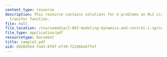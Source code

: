 ```yaml
---
content_type: resource
description: This resource contains solutions for 4 problems on RLC circuit analysis,
  transfer function.
file: null
file_location: /coursemedia/2-003-modeling-dynamics-and-control-i-spring-2005/dd20d5b4fa410f8fef39722d6be67fef_sample2.pdf
file_type: application/pdf
resourcetype: Document
title: sample2.pdf
uid: dd20d5b4-fa41-0f8f-ef39-722d6be67fef
---
```

